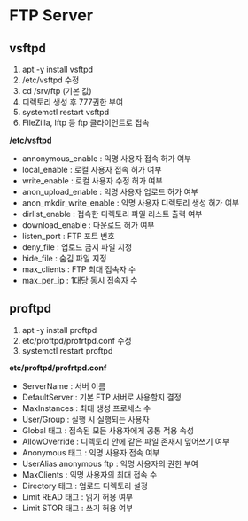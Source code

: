 # FTP Server

## vsftpd
1. apt -y install vsftpd
2. /etc/vsftpd 수정
3. cd /srv/ftp (기본 값)
4. 디렉토리 생성 후 777권한 부여
5. systemctl restart vsftpd
6. FileZilla, lftp 등 ftp 클라이언트로 접속

**/etc/vsftpd**   
- annonymous_enable : 익명 사용자 접속 허가 여부
- local_enable : 로컬 사용자 접속 허가 여부
- write_enable : 로컬 사용자 수정 허가 여부
- anon_upload_enable : 익명 사용자 업로드 허가 여부
- anon_mkdir_write_enable : 익명 사용자 디렉토리 생성 허가 여부
- dirlist_enable : 접속한 디렉토리 파일 리스트 출력 여부
- download_enable : 다운로드 허가 여부
- listen_port : FTP 포트 번호
- deny_file : 업로드 금지 파일 지정
- hide_file : 숨김 파일 지정
- max_clients : FTP 최대 접속자 수
- max_per_ip : 1대당 동시 접속자 수

## proftpd
1. apt -y install proftpd
2. etc/proftpd/profrtpd.conf 수정
3. systemctl restart proftpd

**etc/proftpd/profrtpd.conf**   
- ServerName : 서버 이름
- DefaultServer : 기본 FTP 서버로 사용할지 결정
- MaxInstances : 최대 생성 프로세스 수
- User/Group : 실행 시 실행되는 사용자
- Global 태그 : 접속된 모든 사용자에게 공통 적용 속성
- AllowOverride : 디렉토리 안에 같은 파일 존재시 덮어쓰기 여부
- Anonymous 태그 : 익명 사용자 접속 여부
- UserAlias anonymous ftp : 익명 사용자의 권한 부여
- MaxClients : 익명 사용자의 최대 접속 수
- Directory 태그 : 업로드 디렉토리 설정
- Limit READ 태그 : 읽기 허용 여부
- Limit STOR 태그 : 쓰기 허용 여부